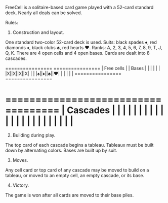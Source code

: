 FreeCell is a solitaire-based card game played with a 52-card standard deck.
Nearly all deals can be solved.

Rules:

1. Construction and layout.

One standard two-color 52-card deck is used.
Suits: black spades ♠, red diamonds ♦, black clubs ♣, red hearts ♥.
Ranks: A, 2, 3, 4, 5, 6, 7, 8, 9, T, J, Q, K.
There are 4 open cells and 4 open bases.
Cards are dealt into 8 cascades.

================  ================
|  Free cells  |  |  Bases       |
|              |  |              |
| |X||X||X||X| |  | |♠||♦||♣||♥| |
|              |  |              |
================  ================

===================================
|  Cascades                       |
|                                 |
| | | | | | | | | | | | | | | | | |
|                                 |
===================================

2. Building during play.

The top card of each cascade begins a tableau.
Tableaux must be built down by alternating colors.
Bases are built up by suit.

3. Moves.

Any cell card or top card of any cascade may be moved to build on a tableau,
or moved to an empty cell, an empty cascade, or its base.

4. Victory.

The game is won after all cards are moved to their base piles.
